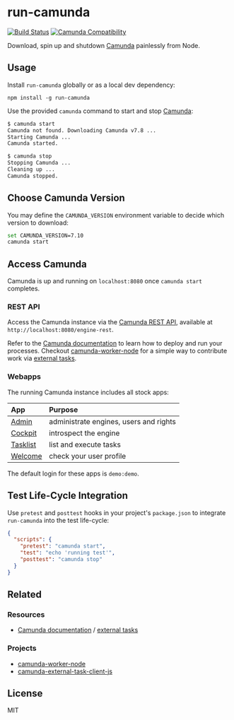 # run-camunda

[![Build Status](https://travis-ci.org/nikku/run-camunda.svg?branch=master)](https://travis-ci.org/nikku/run-camunda)
[![Camunda Compatibility](https://img.shields.io/badge/Camunda-7.8%20%7C%207.10-blue.svg)](#choose-camunda-version)

Download, spin up and shutdown [Camunda](https://camunda.org/) painlessly from Node.


## Usage

Install `run-camunda` globally or as a local dev dependency:

```
npm install -g run-camunda
```

Use the provided `camunda` command to start and stop [Camunda](https://camunda.org/):

```bash
$ camunda start
Camunda not found. Downloading Camunda v7.8 ...
Starting Camunda ...
Camunda started.

$ camunda stop
Stopping Camunda ...
Cleaning up ...
Camunda stopped.
```


## Choose Camunda Version

You may define the `CAMUNDA_VERSION` environment variable to decide which version to download:

```sh
set CAMUNDA_VERSION=7.10
camunda start
```


## Access Camunda

Camunda is up and running on `localhost:8080` once `camunda start` completes.

### REST API

Access the Camunda instance via the [Camunda REST API](https://docs.camunda.org/manual/latest/reference/rest/overview/distro-use/), available at `http://localhost:8080/engine-rest`.

Refer to the [Camunda documentation](https://docs.camunda.org/manual/latest/reference/rest/) to learn how to deploy and run your processes. Checkout [camunda-worker-node](https://github.com/nikku/camunda-worker-node) for a simple way to contribute work via [external tasks](https://docs.camunda.org/manual/latest/user-guide/process-engine/external-tasks/).


### Webapps

The running Camunda instance includes all stock apps:

| App | Purpose |
| :--- | :--- |
| [Admin](http://localhost:8080/camunda/app/admin/) | administrate engines, users and rights |
| [Cockpit](http://localhost:8080/camunda/app/cockpit/) | introspect the engine |
| [Tasklist](http://localhost:8080/camunda/app/tasklist/) | list and execute tasks |
| [Welcome](http://localhost:8080/camunda/app/welcome/) | check your user profile |

The default login for these apps is `demo:demo`.


## Test Life-Cycle Integration

Use `pretest` and `posttest` hooks in your project's `package.json` to integrate `run-camunda` into the test life-cycle:

```json
{
  "scripts": {
    "pretest": "camunda start",
    "test": "echo 'running test'",
    "posttest": "camunda stop"
  }
}
```


## Related


### Resources

* [Camunda documentation](https://docs.camunda.org/manual/latest/) / [external tasks](https://docs.camunda.org/manual/latest/user-guide/process-engine/external-tasks/)

### Projects

* [camunda-worker-node](https://github.com/nikku/camunda-worker-node)
* [camunda-external-task-client-js](https://github.com/camunda/camunda-external-task-client-js)


## License

MIT

